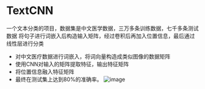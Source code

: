 # TextCNN
一个文本分类的项目，数据集是中文医学数据，三万多条训练数据，七千多条测试数据
将句子进行词嵌入后构造输入矩阵，经过卷积后再加入位置信息，最后通过线性层进行分类
-	对中文医疗数据进行词嵌入，将词向量构造成类似图像的数据矩阵
-	使用CNN对输入的矩阵提取特征，输出特征矩阵
-	将位置信息融入特征矩阵
-	最终在测试集上达到80%的准确率。
![image](https://user-images.githubusercontent.com/124163808/216926418-66f9144d-3248-4c28-b76b-b413743cc1d8.png)
